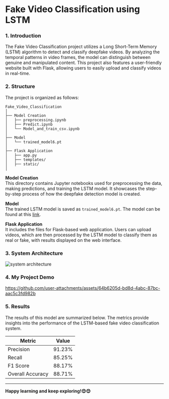 # Fake Video Classification using LSTM

### 1. Introduction
The Fake Video Classification project utilizes a Long Short-Term Memory (LSTM) algorithm to detect and classify deepfake videos. By analyzing the temporal patterns in video frames, the model can distinguish between genuine and manipulated content. This project also features a user-friendly website built with Flask, allowing users to easily upload and classify videos in real-time.

### 2. Structure
The project is organized as follows:

```text
Fake_Video_Classification
│
├── Model Creation
│   ├── preprocessing.ipynb
│   ├── Predict.ipynb
│   └── Model_and_train_csv.ipynb
│
├── Model
│   └── trained_model6.pt
│
├── Flask Application
│   ├── app.py
│   ├── templates/
│   ├── static/
│
```


**Model Creation**  
This directory contains Jupyter notebooks used for preprocessing the data, making predictions, and training the LSTM model. It showcases the step-by-step process of how the deepfake detection model is created.


**Model**  
The trained LSTM model is saved as `trained_model6.pt`. The model can be found at this [link](https://drive.google.com/file/d/1ycyQwouJkzc7FRlCR_QbheJZvZgPI_7O/view?usp=sharing).


**Flask Application**  
It includes the files for Flask-based web application. Users can upload videos, which are then processed by the LSTM model to classify them as real or fake, with results displayed on the web interface.


### 3. System Architecture

![system architecture](https://github.com/user-attachments/assets/91402a17-1b81-4821-be1b-70fd3abb884b)

### 4. My Project Demo

https://github.com/user-attachments/assets/64b6205d-bd8d-4abc-87bc-aac5c3fd982b

### 5. Results
The results of this model are summarized below. The metrics provide insights into the performance of the LSTM-based fake video classification system.

| Metric             | Value   |
|--------------------|---------|
| Precision          | 91.23%  |
| Recall             | 85.25%  |
| F1 Score           | 88.17%  |
| Overall Accuracy   | 88.71%  |

---

**Happy learning and keep exploring!😊😊**



